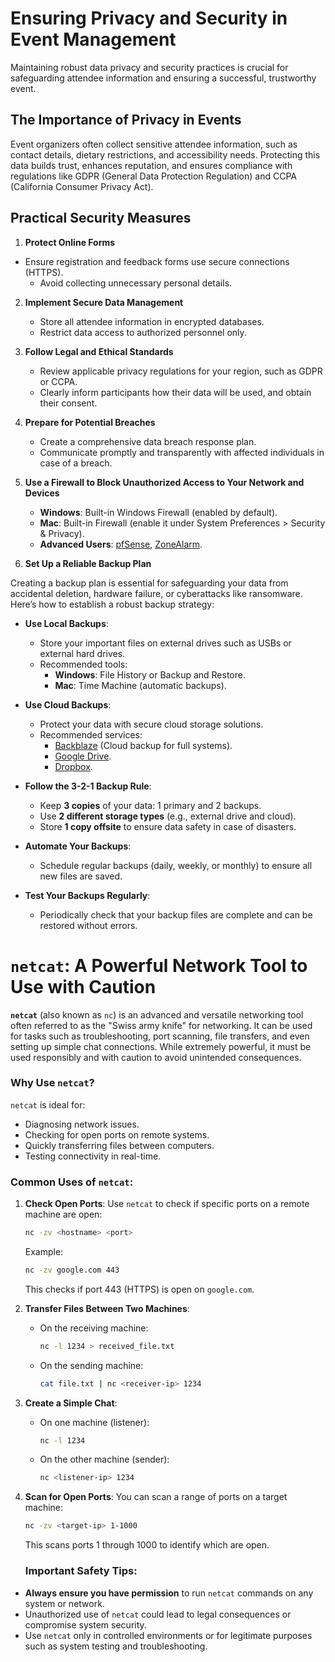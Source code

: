 # Ensuring Privacy and Security in Event Management  

Maintaining robust data privacy and security practices is crucial for safeguarding attendee information and ensuring a successful, trustworthy event.

## The Importance of Privacy in Events  

Event organizers often collect sensitive attendee information, such as contact details, dietary restrictions, and accessibility needs. Protecting this data builds trust, enhances reputation, and ensures compliance with regulations like GDPR (General Data Protection Regulation) and CCPA (California Consumer Privacy Act).

## Practical Security Measures  

1. **Protect Online Forms**  
 - Ensure registration and feedback forms use secure connections (HTTPS).  
   - Avoid collecting unnecessary personal details.  

2. **Implement Secure Data Management**  
   - Store all attendee information in encrypted databases.  
   - Restrict data access to authorized personnel only.  

3. **Follow Legal and Ethical Standards**  
   - Review applicable privacy regulations for your region, such as GDPR or CCPA.  
   - Clearly inform participants how their data will be used, and obtain their consent.  
4. **Prepare for Potential Breaches**  
   - Create a comprehensive data breach response plan.  
   - Communicate promptly and transparently with affected individuals in case of a breach.  
5. **Use a Firewall to Block Unauthorized Access to Your Network and Devices**

   - **Windows**: Built-in Windows Firewall (enabled by default).
   - **Mac**: Built-in Firewall (enable it under System Preferences > Security & Privacy).
   - **Advanced Users**: [pfSense](https://www.pfsense.org/), [ZoneAlarm](https://www.zonealarm.com/).
6. **Set Up a Reliable Backup Plan**

Creating a backup plan is essential for safeguarding your data from accidental deletion, hardware failure, or cyberattacks like ransomware. Here’s how to establish a robust backup strategy:

- **Use Local Backups**:
  - Store your important files on external drives such as USBs or external hard drives.
  - Recommended tools:
    - **Windows**: File History or Backup and Restore.
    - **Mac**: Time Machine (automatic backups).

- **Use Cloud Backups**:
  - Protect your data with secure cloud storage solutions.
  - Recommended services:
    - [Backblaze](https://www.backblaze.com/) (Cloud backup for full systems).
    - [Google Drive](https://drive.google.com/).
    - [Dropbox](https://www.dropbox.com/).
- **Follow the 3-2-1 Backup Rule**:
  - Keep **3 copies** of your data: 1 primary and 2 backups.
  - Use **2 different storage types** (e.g., external drive and cloud).
  - Store **1 copy offsite** to ensure data safety in case of disasters.

- **Automate Your Backups**:
  - Schedule regular backups (daily, weekly, or monthly) to ensure all new files are saved.

- **Test Your Backups Regularly**:
  - Periodically check that your backup files are complete and can be restored without errors.
# `netcat`: A Powerful Network Tool to Use with Caution

**`netcat`** (also known as `nc`) is an advanced and versatile networking tool often referred to as the "Swiss army knife" for networking. It can be used for tasks such as troubleshooting, port scanning, file transfers, and even setting up simple chat connections. While extremely powerful, it must be used responsibly and with caution to avoid unintended consequences.

### Why Use `netcat`?
`netcat` is ideal for:
- Diagnosing network issues.
- Checking for open ports on remote systems.
- Quickly transferring files between computers.
- Testing connectivity in real-time.

### Common Uses of `netcat`:

1. **Check Open Ports**:
   Use `netcat` to check if specific ports on a remote machine are open:
   ```bash
   nc -zv <hostname> <port>
   ```
   Example:
   ```bash
   nc -zv google.com 443
   ```
   This checks if port 443 (HTTPS) is open on `google.com`.

2. **Transfer Files Between Two Machines**:
   - On the receiving machine:
     ```bash
     nc -l 1234 > received_file.txt
     ```
   - On the sending machine:
     ```bash
     cat file.txt | nc <receiver-ip> 1234
     ```

3. **Create a Simple Chat**:
   - On one machine (listener):
     ```bash
     nc -l 1234
     ```
   - On the other machine (sender):
     ```bash
     nc <listener-ip> 1234
     ```

4. **Scan for Open Ports**:
   You can scan a range of ports on a target machine:
   ```bash
   nc -zv <target-ip> 1-1000
   ```
   This scans ports 1 through 1000 to identify which are open.
   ### Important Safety Tips:
- **Always ensure you have permission** to run `netcat` commands on any system or network.
- Unauthorized use of `netcat` could lead to legal consequences or compromise system security.
- Use `netcat` only in controlled environments or for legitimate purposes such as system testing and troubleshooting.